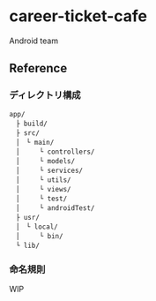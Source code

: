 # career-ticket-cafe

Android team
## Reference

### ディレクトリ構成

```
app/
　├ build/
　├ src/
　│　└ main/
　│　　　└ controllers/
　│　　　└ models/
　│　　　└ services/
　│　　　└ utils/
　│　　　└ views/
　│　　　└ test/
　│　　　└ androidTest/
　├ usr/
　│　└ local/
　│　　　└ bin/
　└ lib/
```

### 命名規則
WIP


